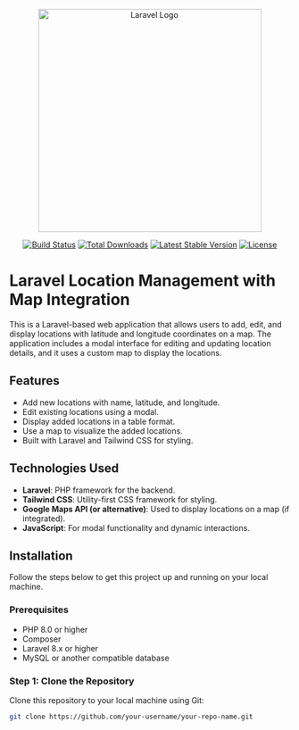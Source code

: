 <p align="center"><a href="https://laravel.com" target="_blank"><img src="https://raw.githubusercontent.com/laravel/art/master/logo-lockup/5%20SVG/2%20CMYK/1%20Full%20Color/laravel-logolockup-cmyk-red.svg" width="400" alt="Laravel Logo"></a></p>

<p align="center">
<a href="https://github.com/laravel/framework/actions"><img src="https://github.com/laravel/framework/workflows/tests/badge.svg" alt="Build Status"></a>
<a href="https://packagist.org/packages/laravel/framework"><img src="https://img.shields.io/packagist/dt/laravel/framework" alt="Total Downloads"></a>
<a href="https://packagist.org/packages/laravel/framework"><img src="https://img.shields.io/packagist/v/laravel/framework" alt="Latest Stable Version"></a>
<a href="https://packagist.org/packages/laravel/framework"><img src="https://img.shields.io/packagist/l/laravel/framework" alt="License"></a>
</p>

# Laravel Location Management with Map Integration

This is a Laravel-based web application that allows users to add, edit, and display locations with latitude and longitude coordinates on a map. The application includes a modal interface for editing and updating location details, and it uses a custom map to display the locations.

## Features

- Add new locations with name, latitude, and longitude.
- Edit existing locations using a modal.
- Display added locations in a table format.
- Use a map to visualize the added locations.
- Built with Laravel and Tailwind CSS for styling.

## Technologies Used

- **Laravel**: PHP framework for the backend.
- **Tailwind CSS**: Utility-first CSS framework for styling.
- **Google Maps API (or alternative)**: Used to display locations on a map (if integrated).
- **JavaScript**: For modal functionality and dynamic interactions.

## Installation

Follow the steps below to get this project up and running on your local machine.

### Prerequisites

- PHP 8.0 or higher
- Composer
- Laravel 8.x or higher
- MySQL or another compatible database

### Step 1: Clone the Repository

Clone this repository to your local machine using Git:

```bash
git clone https://github.com/your-username/your-repo-name.git




